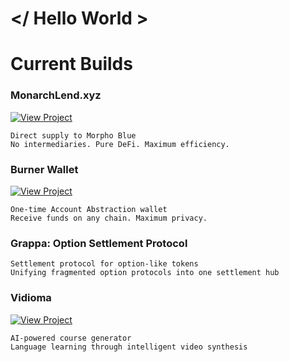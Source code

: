 # </ Hello World >

# Current Builds

### MonarchLend.xyz 
[![View Project](https://img.shields.io/badge/View_Project-purple?style=for-the-badge)](https://github.com/antoncoding/monarch)
```
Direct supply to Morpho Blue
No intermediaries. Pure DeFi. Maximum efficiency.
```

### Burner Wallet
[![View Project](https://img.shields.io/badge/View_Project-red?style=for-the-badge)](https://github.com/antoncoding/burner)
```
One-time Account Abstraction wallet
Receive funds on any chain. Maximum privacy.
```

### Grappa: Option Settlement Protocol 
```
Settlement protocol for option-like tokens
Unifying fragmented option protocols into one settlement hub
```

### Vidioma
[![View Project](https://img.shields.io/badge/View_Project-green?style=for-the-badge)](https://github.com/antoncoding/videoma-fe)
```
AI-powered course generator
Language learning through intelligent video synthesis
```
